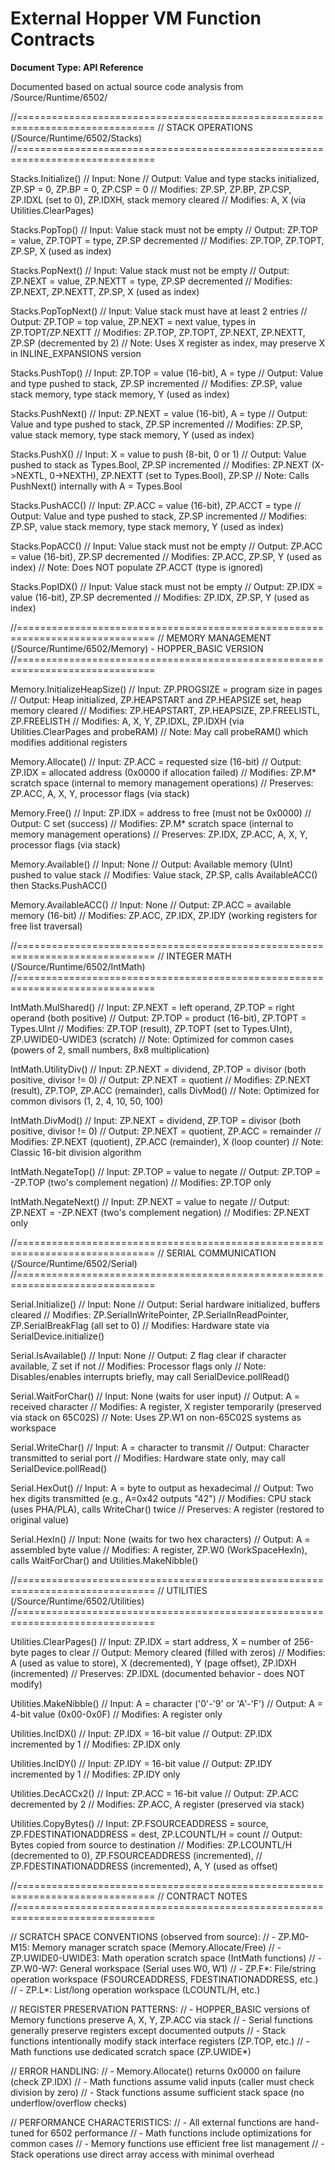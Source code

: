# External Hopper VM Function Contracts
**Document Type: API Reference**

Documented based on actual source code analysis from /Source/Runtime/6502/

//==============================================================================
// STACK OPERATIONS (/Source/Runtime/6502/Stacks)
//==============================================================================

Stacks.Initialize()
// Input: None
// Output: Value and type stacks initialized, ZP.SP = 0, ZP.BP = 0, ZP.CSP = 0
// Modifies: ZP.SP, ZP.BP, ZP.CSP, ZP.IDXL (set to 0), ZP.IDXH, stack memory cleared
// Modifies: A, X (via Utilities.ClearPages)

Stacks.PopTop()
// Input: Value stack must not be empty
// Output: ZP.TOP = value, ZP.TOPT = type, ZP.SP decremented
// Modifies: ZP.TOP, ZP.TOPT, ZP.SP, X (used as index)

Stacks.PopNext()
// Input: Value stack must not be empty
// Output: ZP.NEXT = value, ZP.NEXTT = type, ZP.SP decremented
// Modifies: ZP.NEXT, ZP.NEXTT, ZP.SP, X (used as index)

Stacks.PopTopNext()
// Input: Value stack must have at least 2 entries
// Output: ZP.TOP = top value, ZP.NEXT = next value, types in ZP.TOPT/ZP.NEXTT
// Modifies: ZP.TOP, ZP.TOPT, ZP.NEXT, ZP.NEXTT, ZP.SP (decremented by 2)
// Note: Uses X register as index, may preserve X in INLINE_EXPANSIONS version

Stacks.PushTop()
// Input: ZP.TOP = value (16-bit), A = type
// Output: Value and type pushed to stack, ZP.SP incremented
// Modifies: ZP.SP, value stack memory, type stack memory, Y (used as index)

Stacks.PushNext()
// Input: ZP.NEXT = value (16-bit), A = type
// Output: Value and type pushed to stack, ZP.SP incremented
// Modifies: ZP.SP, value stack memory, type stack memory, Y (used as index)

Stacks.PushX()
// Input: X = value to push (8-bit, 0 or 1)
// Output: Value pushed to stack as Types.Bool, ZP.SP incremented
// Modifies: ZP.NEXT (X->NEXTL, 0->NEXTH), ZP.NEXTT (set to Types.Bool), ZP.SP
// Note: Calls PushNext() internally with A = Types.Bool

Stacks.PushACC()
// Input: ZP.ACC = value (16-bit), ZP.ACCT = type
// Output: Value and type pushed to stack, ZP.SP incremented
// Modifies: ZP.SP, value stack memory, type stack memory, Y (used as index)

Stacks.PopACC()
// Input: Value stack must not be empty
// Output: ZP.ACC = value (16-bit), ZP.SP decremented
// Modifies: ZP.ACC, ZP.SP, Y (used as index)
// Note: Does NOT populate ZP.ACCT (type is ignored)

Stacks.PopIDX()
// Input: Value stack must not be empty
// Output: ZP.IDX = value (16-bit), ZP.SP decremented
// Modifies: ZP.IDX, ZP.SP, Y (used as index)

//==============================================================================
// MEMORY MANAGEMENT (/Source/Runtime/6502/Memory) - HOPPER_BASIC VERSION
//==============================================================================

Memory.InitializeHeapSize()
// Input: ZP.PROGSIZE = program size in pages
// Output: Heap initialized, ZP.HEAPSTART and ZP.HEAPSIZE set, heap memory cleared
// Modifies: ZP.HEAPSTART, ZP.HEAPSIZE, ZP.FREELISTL, ZP.FREELISTH
// Modifies: A, X, Y, ZP.IDXL, ZP.IDXH (via Utilities.ClearPages and probeRAM)
// Note: May call probeRAM() which modifies additional registers

Memory.Allocate()
// Input: ZP.ACC = requested size (16-bit)
// Output: ZP.IDX = allocated address (0x0000 if allocation failed)
// Modifies: ZP.M* scratch space (internal to memory management operations)
// Preserves: ZP.ACC, A, X, Y, processor flags (via stack)

Memory.Free()
// Input: ZP.IDX = address to free (must not be 0x0000)
// Output: C set (success)
// Modifies: ZP.M* scratch space (internal to memory management operations)
// Preserves: ZP.IDX, ZP.ACC, A, X, Y, processor flags (via stack)

Memory.Available()
// Input: None
// Output: Available memory (UInt) pushed to value stack
// Modifies: Value stack, ZP.SP, calls AvailableACC() then Stacks.PushACC()

Memory.AvailableACC()
// Input: None
// Output: ZP.ACC = available memory (16-bit)
// Modifies: ZP.ACC, ZP.IDX, ZP.IDY (working registers for free list traversal)

//==============================================================================
// INTEGER MATH (/Source/Runtime/6502/IntMath)
//==============================================================================

IntMath.MulShared()
// Input: ZP.NEXT = left operand, ZP.TOP = right operand (both positive)
// Output: ZP.TOP = product (16-bit), ZP.TOPT = Types.UInt
// Modifies: ZP.TOP (result), ZP.TOPT (set to Types.UInt), ZP.UWIDE0-UWIDE3 (scratch)
// Note: Optimized for common cases (powers of 2, small numbers, 8x8 multiplication)

IntMath.UtilityDiv()
// Input: ZP.NEXT = dividend, ZP.TOP = divisor (both positive, divisor != 0)
// Output: ZP.NEXT = quotient
// Modifies: ZP.NEXT (result), ZP.TOP, ZP.ACC (remainder), calls DivMod()
// Note: Optimized for common divisors (1, 2, 4, 10, 50, 100)

IntMath.DivMod()
// Input: ZP.NEXT = dividend, ZP.TOP = divisor (both positive, divisor != 0)
// Output: ZP.NEXT = quotient, ZP.ACC = remainder
// Modifies: ZP.NEXT (quotient), ZP.ACC (remainder), X (loop counter)
// Note: Classic 16-bit division algorithm

IntMath.NegateTop()
// Input: ZP.TOP = value to negate
// Output: ZP.TOP = -ZP.TOP (two's complement negation)
// Modifies: ZP.TOP only

IntMath.NegateNext()
// Input: ZP.NEXT = value to negate
// Output: ZP.NEXT = -ZP.NEXT (two's complement negation)
// Modifies: ZP.NEXT only

//==============================================================================
// SERIAL COMMUNICATION (/Source/Runtime/6502/Serial)
//==============================================================================

Serial.Initialize()
// Input: None
// Output: Serial hardware initialized, buffers cleared
// Modifies: ZP.SerialInWritePointer, ZP.SerialInReadPointer, ZP.SerialBreakFlag (all set to 0)
// Modifies: Hardware state via SerialDevice.initialize()

Serial.IsAvailable()
// Input: None
// Output: Z flag clear if character available, Z set if not
// Modifies: Processor flags only
// Note: Disables/enables interrupts briefly, may call SerialDevice.pollRead()

Serial.WaitForChar()
// Input: None (waits for user input)
// Output: A = received character
// Modifies: A register, X register temporarily (preserved via stack on 65C02S)
// Note: Uses ZP.W1 on non-65C02S systems as workspace

Serial.WriteChar()
// Input: A = character to transmit
// Output: Character transmitted to serial port
// Modifies: Hardware state only, may call SerialDevice.pollRead()

Serial.HexOut()
// Input: A = byte to output as hexadecimal
// Output: Two hex digits transmitted (e.g., A=0x42 outputs "42")
// Modifies: CPU stack (uses PHA/PLA), calls WriteChar() twice
// Preserves: A register (restored to original value)

Serial.HexIn()
// Input: None (waits for two hex characters)
// Output: A = assembled byte value
// Modifies: A register, ZP.W0 (WorkSpaceHexIn), calls WaitForChar() and Utilities.MakeNibble()

//==============================================================================
// UTILITIES (/Source/Runtime/6502/Utilities)
//==============================================================================

Utilities.ClearPages()
// Input: ZP.IDX = start address, X = number of 256-byte pages to clear
// Output: Memory cleared (filled with zeros)
// Modifies: A (used as value to store), X (decremented), Y (page offset), ZP.IDXH (incremented)
// Preserves: ZP.IDXL (documented behavior - does NOT modify)

Utilities.MakeNibble()
// Input: A = character ('0'-'9' or 'A'-'F')
// Output: A = 4-bit value (0x00-0x0F)
// Modifies: A register only

Utilities.IncIDX()
// Input: ZP.IDX = 16-bit value
// Output: ZP.IDX incremented by 1
// Modifies: ZP.IDX only

Utilities.IncIDY()
// Input: ZP.IDY = 16-bit value
// Output: ZP.IDY incremented by 1
// Modifies: ZP.IDY only

Utilities.DecACCx2()
// Input: ZP.ACC = 16-bit value
// Output: ZP.ACC decremented by 2
// Modifies: ZP.ACC, A register (preserved via stack)

Utilities.CopyBytes()
// Input: ZP.FSOURCEADDRESS = source, ZP.FDESTINATIONADDRESS = dest, ZP.LCOUNTL/H = count
// Output: Bytes copied from source to destination
// Modifies: ZP.LCOUNTL/H (decremented to 0), ZP.FSOURCEADDRESS (incremented), 
//          ZP.FDESTINATIONADDRESS (incremented), A, Y (used as offset)

//==============================================================================
// CONTRACT NOTES
//==============================================================================

// SCRATCH SPACE CONVENTIONS (observed from source):
// - ZP.M0-M15: Memory manager scratch space (Memory.Allocate/Free)
// - ZP.UWIDE0-UWIDE3: Math operation scratch space (IntMath functions)
// - ZP.W0-W7: General workspace (Serial uses W0, W1)
// - ZP.F*: File/string operation workspace (FSOURCEADDRESS, FDESTINATIONADDRESS, etc.)
// - ZP.L*: List/long operation workspace (LCOUNTL/H, etc.)

// REGISTER PRESERVATION PATTERNS:
// - HOPPER_BASIC versions of Memory functions preserve A, X, Y, ZP.ACC via stack
// - Serial functions generally preserve registers except documented outputs
// - Stack functions intentionally modify stack interface registers (ZP.TOP, etc.)
// - Math functions use dedicated scratch space (ZP.UWIDE*)

// ERROR HANDLING:
// - Memory.Allocate() returns 0x0000 on failure (check ZP.IDX)
// - Math functions assume valid inputs (caller must check division by zero)
// - Stack functions assume sufficient stack space (no underflow/overflow checks)

// PERFORMANCE CHARACTERISTICS:
// - All external functions are hand-tuned for 6502 performance
// - Math functions include optimizations for common cases
// - Memory functions use efficient free list management
// - Stack operations use direct array access with minimal overhead